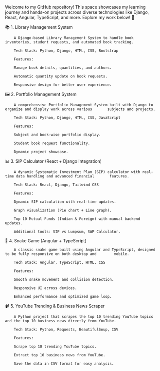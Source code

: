 Welcome to my GitHub repository! This space showcases my learning journey and hands-on projects across diverse technologies like Django, React, Angular, TypeScript, and more. Explore my work below! 🚀

📚 1. Library Management System

		A Django-based Library Management System to handle book inventories, student requests, and automated book tracking.
		
		Tech Stack: Python, Django, HTML, CSS, Bootstrap
		
		Features:
		
		Manage book details, quantities, and authors.
		
		Automatic quantity update on book requests.
		
		Responsive design for better user experience.

🖼️ 2. Portfolio Management System

		A comprehensive Portfolio Management System built with Django to organize and display work across various 		subjects and projects.
		
		Tech Stack: Python, Django, HTML, CSS, JavaScript
		
		Features:
		
		Subject and book-wise portfolio display.
		
		Student book request functionality.
		
		Dynamic project showcase.

📊 3. SIP Calculator (React + Django Integration)

		A dynamic Systematic Investment Plan (SIP) calculator with real-time data handling and advanced financial 		features.
		
		Tech Stack: React, Django, Tailwind CSS
		
		Features:
		
		Dynamic SIP calculation with real-time updates.
		
		Graph visualization (Pie chart + Line graph).
		
		Top 10 Mutual Funds (Indian & Foreign) with manual backend updates.
		
		Additional tools: SIP vs Lumpsum, SWP Calculator.

🐍 4. Snake Game (Angular + TypeScript)

		A classic snake game built using Angular and TypeScript, designed to be fully responsive on both desktop and 		mobile.
		
		Tech Stack: Angular, TypeScript, HTML, CSS
		
		Features:
		
		Smooth snake movement and collision detection.
		
		Responsive UI across devices.
		
		Enhanced performance and optimized game loop.

📹 5. YouTube Trending & Business News Scraper

		A Python project that scrapes the top 10 trending YouTube topics and the top 10 business news directly from YouTube.

		Tech Stack: Python, Requests, BeautifulSoup, CSV

		Features:

		Scrape top 10 trending YouTube topics.

		Extract top 10 business news from YouTube.

		Save the data in CSV format for easy analysis.


